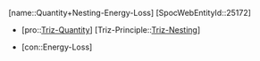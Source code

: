 ﻿---
type: TrizContradiction
aliases:
- Quantity+Nesting-Energy-Loss
license: CC BY-SA 4.0
copyright: https://github.com/SpocWeb
IsDeleted: false
IsReadOnly: false
Confidential: public
tags: 
- Triz/Contradiction
---
[name::Quantity+Nesting-Energy-Loss]
[SpocWebEntityId::25172]
+ [pro::[Triz-Quantity](tech/Triz/Parameter/Triz-Quantity.md)]
[Triz-Principle::[Triz-Nesting](tech/Triz/Principle/Triz-Nesting.md)]
- [con::Energy-Loss]

